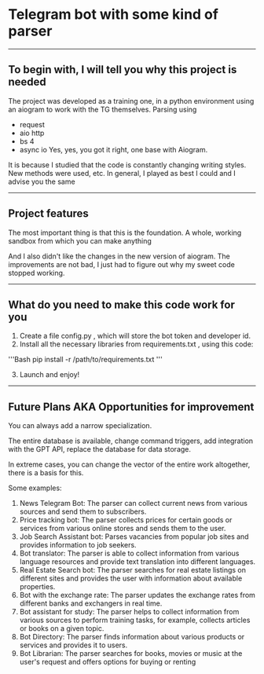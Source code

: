 # Telegram bot with some kind of parser
---
## To begin with, I will tell you why this project is needed
The project was developed as a training one, in a python environment using an aiogram to work with the TG themselves. Parsing using 
- request
- aio http
- bs 4
- async io
Yes, yes, you got it right, one base with Aiogram.

It is because I studied that the code is constantly changing writing styles. New methods were used, etc. In general, I played as best I could and I advise you the same

---
## Project features

The most important thing is that this is the foundation. A whole, working sandbox from which you can make anything


And I also didn't like the changes in the new version of aiogram. The improvements are not bad, I just had to figure out why my sweet code stopped working.

---
## What do you need to make this code work for you
1. Create a file config.py , which will store the bot token and developer id.
2. Install all the necessary libraries from requirements.txt , using this code: 

'''Bash
pip install -r /path/to/requirements.txt
'''

3. Launch and enjoy!
---
## Future Plans AKA Opportunities for improvement
You can always add a narrow specialization. 

The entire database is available, change command triggers, add integration with the GPT API, replace the database for data storage. 

In extreme cases, you can change the vector of the entire work altogether, there is a basis for this. 

Some examples:
1. News Telegram Bot: The parser can collect current news from various sources and send them to subscribers.
2. Price tracking bot: The parser collects prices for certain goods or services from various online stores and sends them to the user.
3. Job Search Assistant bot: Parses vacancies from popular job sites and provides information to job seekers.
4. Bot translator: The parser is able to collect information from various language resources and provide text translation into different languages.
5. Real Estate Search bot: The parser searches for real estate listings on different sites and provides the user with information about available properties.
6. Bot with the exchange rate: The parser updates the exchange rates from different banks and exchangers in real time.
7. Bot assistant for study: The parser helps to collect information from various sources to perform training tasks, for example, collects articles or books on a given topic.
8. Bot Directory: The parser finds information about various products or services and provides it to users.
9. Bot Librarian: The parser searches for books, movies or music at the user's request and offers options for buying or renting
